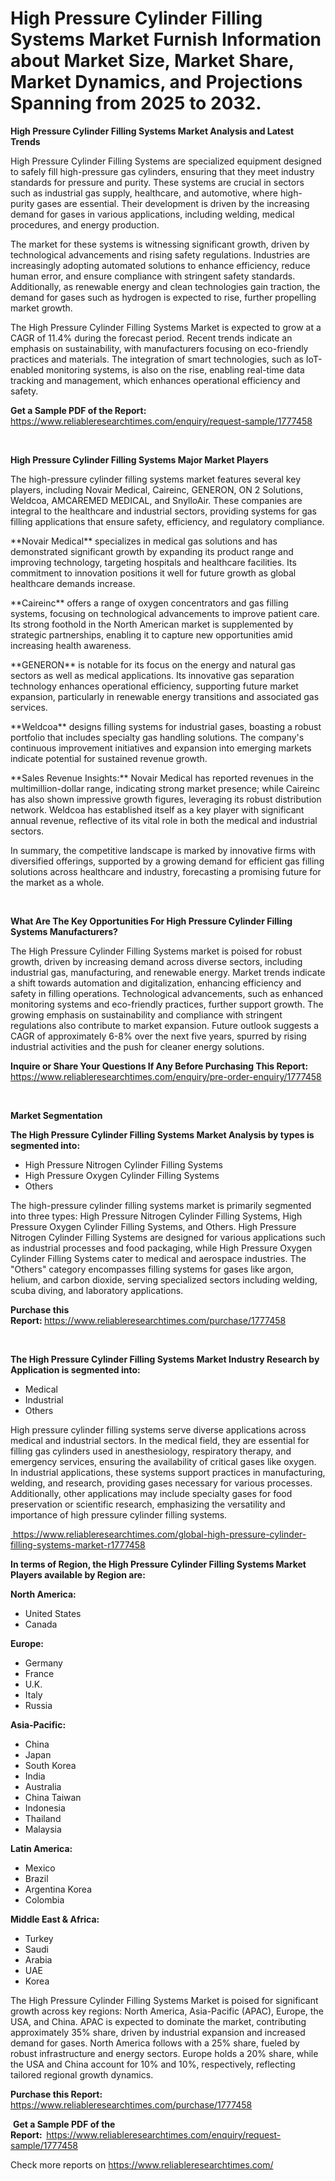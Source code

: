 <p><h1>High Pressure Cylinder Filling Systems Market Furnish Information about Market Size, Market Share, Market Dynamics, and Projections Spanning from 2025 to 2032.</h1></p><p><strong>High Pressure Cylinder Filling Systems Market Analysis and Latest Trends</strong></p>
<p><p>High Pressure Cylinder Filling Systems are specialized equipment designed to safely fill high-pressure gas cylinders, ensuring that they meet industry standards for pressure and purity. These systems are crucial in sectors such as industrial gas supply, healthcare, and automotive, where high-purity gases are essential. Their development is driven by the increasing demand for gases in various applications, including welding, medical procedures, and energy production.</p><p>The market for these systems is witnessing significant growth, driven by technological advancements and rising safety regulations. Industries are increasingly adopting automated solutions to enhance efficiency, reduce human error, and ensure compliance with stringent safety standards. Additionally, as renewable energy and clean technologies gain traction, the demand for gases such as hydrogen is expected to rise, further propelling market growth.</p><p>The High Pressure Cylinder Filling Systems Market is expected to grow at a CAGR of 11.4% during the forecast period. Recent trends indicate an emphasis on sustainability, with manufacturers focusing on eco-friendly practices and materials. The integration of smart technologies, such as IoT-enabled monitoring systems, is also on the rise, enabling real-time data tracking and management, which enhances operational efficiency and safety.</p></p>
<p><strong>Get a Sample PDF of the Report:&nbsp;</strong> <a href="https://www.reliableresearchtimes.com/enquiry/request-sample/1777458?utm_campaign=3287&utm_medium=2&utm_source=Github&utm_content=ia&utm_term=12042025&utm_id=high-pressure-cylinder-filling-systems">https://www.reliableresearchtimes.com/enquiry/request-sample/1777458</a></p>
<p>&nbsp;</p>
<p><strong>High Pressure Cylinder Filling Systems Major Market Players</strong></p>
<p><p>The high-pressure cylinder filling systems market features several key players, including Novair Medical, Caireinc, GENERON, ON 2 Solutions, Weldcoa, AMCAREMED MEDICAL, and SnylloAir. These companies are integral to the healthcare and industrial sectors, providing systems for gas filling applications that ensure safety, efficiency, and regulatory compliance.</p><p>**Novair Medical** specializes in medical gas solutions and has demonstrated significant growth by expanding its product range and improving technology, targeting hospitals and healthcare facilities. Its commitment to innovation positions it well for future growth as global healthcare demands increase.</p><p>**Caireinc** offers a range of oxygen concentrators and gas filling systems, focusing on technological advancements to improve patient care. Its strong foothold in the North American market is supplemented by strategic partnerships, enabling it to capture new opportunities amid increasing health awareness.</p><p>**GENERON** is notable for its focus on the energy and natural gas sectors as well as medical applications. Its innovative gas separation technology enhances operational efficiency, supporting future market expansion, particularly in renewable energy transitions and associated gas services.</p><p>**Weldcoa** designs filling systems for industrial gases, boasting a robust portfolio that includes specialty gas handling solutions. The company's continuous improvement initiatives and expansion into emerging markets indicate potential for sustained revenue growth.</p><p>**Sales Revenue Insights:** Novair Medical has reported revenues in the multimillion-dollar range, indicating strong market presence; while Caireinc has also shown impressive growth figures, leveraging its robust distribution network. Weldcoa has established itself as a key player with significant annual revenue, reflective of its vital role in both the medical and industrial sectors.</p><p>In summary, the competitive landscape is marked by innovative firms with diversified offerings, supported by a growing demand for efficient gas filling solutions across healthcare and industry, forecasting a promising future for the market as a whole.</p></p>
<p>&nbsp;</p>
<p><strong>What Are The Key Opportunities For High Pressure Cylinder Filling Systems Manufacturers?</strong></p>
<p><p>The High Pressure Cylinder Filling Systems market is poised for robust growth, driven by increasing demand across diverse sectors, including industrial gas, manufacturing, and renewable energy. Market trends indicate a shift towards automation and digitalization, enhancing efficiency and safety in filling operations. Technological advancements, such as enhanced monitoring systems and eco-friendly practices, further support growth. The growing emphasis on sustainability and compliance with stringent regulations also contribute to market expansion. Future outlook suggests a CAGR of approximately 6-8% over the next five years, spurred by rising industrial activities and the push for cleaner energy solutions.</p></p>
<p><strong>Inquire or Share Your Questions If Any Before Purchasing This Report:</strong> <a href="https://www.reliableresearchtimes.com/enquiry/pre-order-enquiry/1777458?utm_campaign=3287&utm_medium=2&utm_source=Github&utm_content=ia&utm_term=12042025&utm_id=high-pressure-cylinder-filling-systems">https://www.reliableresearchtimes.com/enquiry/pre-order-enquiry/1777458</a></p>
<p>&nbsp;</p>
<p><strong>Market Segmentation</strong></p>
<p><strong>The High Pressure Cylinder Filling Systems Market Analysis by types is segmented into:</strong></p>
<p><ul><li>High Pressure Nitrogen Cylinder Filling Systems</li><li>High Pressure Oxygen Cylinder Filling Systems</li><li>Others</li></ul></p>
<p><p>The high-pressure cylinder filling systems market is primarily segmented into three types: High Pressure Nitrogen Cylinder Filling Systems, High Pressure Oxygen Cylinder Filling Systems, and Others. High Pressure Nitrogen Cylinder Filling Systems are designed for various applications such as industrial processes and food packaging, while High Pressure Oxygen Cylinder Filling Systems cater to medical and aerospace industries. The "Others" category encompasses filling systems for gases like argon, helium, and carbon dioxide, serving specialized sectors including welding, scuba diving, and laboratory applications.</p></p>
<p><strong>Purchase this Report:&nbsp;</strong><a href="https://www.reliableresearchtimes.com/purchase/1777458?utm_campaign=3287&utm_medium=2&utm_source=Github&utm_content=ia&utm_term=12042025&utm_id=high-pressure-cylinder-filling-systems">https://www.reliableresearchtimes.com/purchase/1777458</a></p>
<p>&nbsp;</p>
<p><strong>The High Pressure Cylinder Filling Systems Market Industry Research by Application is segmented into:</strong></p>
<p><ul><li>Medical</li><li>Industrial</li><li>Others</li></ul></p>
<p><p>High pressure cylinder filling systems serve diverse applications across medical and industrial sectors. In the medical field, they are essential for filling gas cylinders used in anesthesiology, respiratory therapy, and emergency services, ensuring the availability of critical gases like oxygen. In industrial applications, these systems support practices in manufacturing, welding, and research, providing gases necessary for various processes. Additionally, other applications may include specialty gases for food preservation or scientific research, emphasizing the versatility and importance of high pressure cylinder filling systems.</p></p>
<p><a href="https://www.reliableresearchtimes.com/global-high-pressure-cylinder-filling-systems-market-r1777458?utm_campaign=3287&utm_medium=2&utm_source=Github&utm_content=ia&utm_term=12042025&utm_id=high-pressure-cylinder-filling-systems">&nbsp;https://www.reliableresearchtimes.com/global-high-pressure-cylinder-filling-systems-market-r1777458</a></p>
<p><strong>In terms of Region, the High Pressure Cylinder Filling Systems Market Players available by Region are:</strong></p>
<p>
    <p> <strong> North America: </strong>
        <ul>
            <li>United States</li>
            <li>Canada</li>
        </ul>
        </p> 
    <p> <strong> Europe: </strong>
        <ul>
            <li>Germany</li>
            <li>France</li>
            <li>U.K.</li>
            <li>Italy</li>
            <li>Russia</li>
        </ul>
        </p> 
    <p> <strong> Asia-Pacific: </strong>
        <ul>
            <li>China</li>
            <li>Japan</li>
            <li>South Korea</li>
            <li>India</li>
            <li>Australia</li>
            <li>China Taiwan</li>
            <li>Indonesia</li>
            <li>Thailand</li>
            <li>Malaysia</li>
        </ul>
        </p> 
    <p> <strong> Latin America: </strong>
        <ul>
            <li>Mexico</li>
            <li>Brazil</li>
            <li>Argentina Korea</li>
            <li>Colombia</li>
        </ul>
        </p> 
    <p> <strong> Middle East & Africa: </strong>
        <ul>
            <li>Turkey</li>
            <li>Saudi</li>
            <li>Arabia</li>
            <li>UAE</li>
            <li>Korea</li>
        </ul>
    </p>
    </p>
<p><p>The High Pressure Cylinder Filling Systems Market is poised for significant growth across key regions: North America, Asia-Pacific (APAC), Europe, the USA, and China. APAC is expected to dominate the market, contributing approximately 35% share, driven by industrial expansion and increased demand for gases. North America follows with a 25% share, fueled by robust infrastructure and energy sectors. Europe holds a 20% share, while the USA and China account for 10% and 10%, respectively, reflecting tailored regional growth dynamics.</p></p>
<p><strong>Purchase this Report: </strong><a href="https://www.reliableresearchtimes.com/purchase/1777458?utm_campaign=3287&utm_medium=2&utm_source=Github&utm_content=ia&utm_term=12042025&utm_id=high-pressure-cylinder-filling-systems">https://www.reliableresearchtimes.com/purchase/1777458</a></p>
<p>&nbsp;<strong>Get a Sample PDF of the Report:&nbsp;&nbsp;</strong><a href="https://www.reliableresearchtimes.com/enquiry/request-sample/1777458?utm_campaign=3287&utm_medium=2&utm_source=Github&utm_content=ia&utm_term=12042025&utm_id=high-pressure-cylinder-filling-systems">https://www.reliableresearchtimes.com/enquiry/request-sample/1777458</a></p>
<p><strong></strong></p>
<p>Check more reports on <a href="https://www.reliableresearchtimes.com/?utm_campaign=3287&utm_medium=2&utm_source=Github&utm_content=ia&utm_term=12042025&utm_id=high-pressure-cylinder-filling-systems">https://www.reliableresearchtimes.com/</a></p>